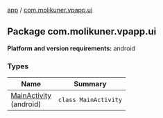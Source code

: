 [app](../index.md) / [com.molikuner.vpapp.ui](./index.md)

## Package com.molikuner.vpapp.ui

**Platform and version requirements:** android

### Types

| Name | Summary |
|---|---|
| [MainActivity](-main-activity/index.md)<br>(android) | `class MainActivity` |
